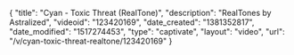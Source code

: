 {
    "title": "Cyan - Toxic Threat (RealTone)",
    "description": "RealTones by Astralized",
    "videoid": "123420169",
    "date_created": "1381352817",
    "date_modified": "1517274453",
    "type": "captivate",
    "layout": "video",
    "url": "\/v\/cyan-toxic-threat-realtone\/123420169"
}